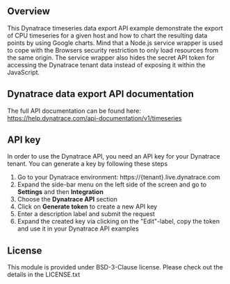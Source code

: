 ## Overview

This Dynatrace timeseries data export API example demonstrate the export of CPU timeseries for a given host and how to
chart the resulting data points by using Google charts.
Mind that a Node.js service wrapper is used to cope with the Browsers security restriction to only load resources
from the same origin. The service wrapper also hides the secret API token for accessing the Dynatrace tenant data instead
of exposing it within the JavaScript.

## Dynatrace data export API documentation

The full API documentation can be found here: 
https://help.dynatrace.com/api-documentation/v1/timeseries

## API key
In order to use the Dynatrace API, you need an API key for your Dynatrace tenant. You can generate a key by following these steps

1. Go to your Dynatrace environment: https://{tenant}.live.dynatrace.com
2. Expand the side-bar menu on the left side of the screen and go to **Settings** and then **Integration**
3. Choose the **Dynatrace API** section
4. Click on **Generate token** to create a new API key
5. Enter a description label and submit the request
6. Expand the created key via clicking on the "Edit"-label, copy the token and use it in your Dynatrace API examples

## License
This module is provided under BSD-3-Clause license. Please check out the details in the LICENSE.txt
